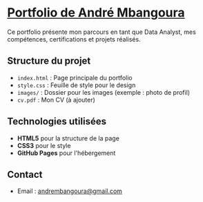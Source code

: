 # [Portfolio de André Mbangoura](https://andrembangoura.github.io/portfolio/)
  Ce portfolio présente mon parcours en tant que Data Analyst, mes compétences, certifications et projets réalisés.
## Structure du projet  
  - `index.html` : Page principale du portfolio
  - `style.css` : Feuille de style pour le design
  - `images/` : Dossier pour les images (exemple : photo de profil)
  - `cv.pdf` : Mon CV (à ajouter)
## Technologies utilisées  
- **HTML5** pour la structure de la page
- **CSS3** pour le style
- **GitHub Pages** pour l'hébergement
## Contact  
- Email : andrembangoura@gmail.com
